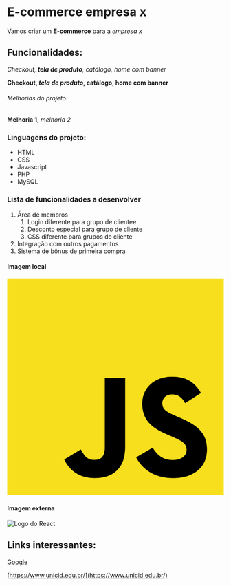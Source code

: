 # E-commerce empresa x

Vamos criar um **E-commerce** para a *empresa x*

## Funcionalidades:

_Checkout, **tela de produto**, catálogo, home com banner_

**Checkout, _tela de produto_, catálogo, home com banner**

###### Melhorias do projeto:

__Melhoria 1__, _melhoria 2_

### Linguagens do projeto:

* HTML 
* CSS 
* Javascript
* PHP 
* MySQL 

### Lista de funcionalidades a desenvolver

1. Área de membros
    1. Login diferente para grupo de clientee
    2. Desconto especial para grupo de cliente
    3. CSS diferente para grupos de cliente
2. Integração com outros pagamentos
3. Sistema de bônus de primeira compra

#### Imagem local

![Logo do Js](img/jslogo.png)

#### Imagem externa

![Logo do React](https://reactjs.org/logo-og.png)

## Links interessantes:

[Google](https://www.google.com/)

[https://www.unicid.edu.br/](https://www.unicid.edu.br/)